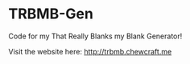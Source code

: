 # TRBMB-Gen

Code for my That Really Blanks my Blank Generator!

Visit the website here: http://trbmb.chewcraft.me
